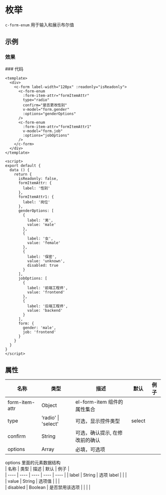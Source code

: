 # 枚举

`c-form-enum`
用于输入和展示布尔值

## 示例

### 效果

<ClientOnly>
<Demo>
  <EnumDemo />
</Demo>
</ClientOnly>
### 代码

```vue
<template>
  <div>
    <c-form label-width="120px" :readonly="isReadonly">
      <c-form-enum
        :form-item-attr="formItemAttr"
        type="radio"
        confirm="是否更改性别"
        v-model="form.gender"
        :options="genderOptions"
      />
      <c-form-enum
        :form-item-attr="formItemAttr1"
        v-model="form.job"
        :options="jobOptions"
      />
    </c-form>
  </div>
</template>

<script>
export default {
  data () {
    return {
      isReadonly: false,
      formItemAttr: {
        label: '性别'
      },
      formItemAttr1: {
        label: '岗位'
      },
      genderOptions: [
        {
          label: '男',
          value: 'male'
        },
        {
          label: '女',
          value: 'female'
        },
        {
          label: '保密',
          value: 'unknown',
          disabled: true
        }
      ],
      jobOptions: [
        {
          label: '前端工程师',
          value: 'frontend'
        },
        {
          label: '后端工程师',
          value: 'backend'
        }
      ],
      form: {
        gender: 'male',
        job: 'frontend'
      }
    }
  }
}
</script>
```

## 属性

| 名称           | 类型                | 描述                           | 默认   | 例子 |
| -------------- | ------------------- | ------------------------------ | ------ | ---- |
| form-item-attr | Object              | el-form-item 组件的属性集合    |
| type           | ‘radio' \| 'select' | 可选，显示控件类型             | select |      |
| confirm        | String              | 可选，确认提示, 在修改前的确认 |        |      |
| options        | Array               | 必填，可选项                   |        |      |  |

options 里面的元素数据结构  
| 名称 | 类型 | 描述 | 默认 | 例子 |  
| ---- | ---- | ---- | ---- | ---- |
| label | String | 选项 label | | |  
| value | String | 选项值 | | |  
| disabled | Boolean | 是否禁用该选项 | | | |
